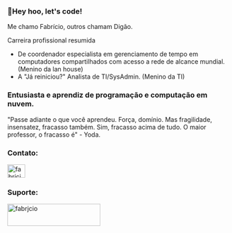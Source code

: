 ### 🎸Hey hoo, let's code!
Me chamo Fabrício, outros chamam Digão.

Carreira profissional resumida
- De coordenador especialista em gerenciamento de tempo em computadores compartilhados com acesso a rede de alcance mundial. (Menino da lan house)
- A "Já reiniciou?" Analista de TI/SysAdmin. (Menino da TI)

### Entusiasta e aprendiz de programação e computação em nuvem.


"Passe adiante o que você aprendeu. Força, domínio. Mas fragilidade, insensatez, fracasso também. Sim, fracasso acima de tudo. O maior professor, o fracasso é" - Yoda.


<h3 align="left">Contato:</h3>
<p align="left">
<a href="https://discord.gg/fabricio.sousa#3979" target="blank"><img align="center" src="https://raw.githubusercontent.com/rahuldkjain/github-profile-readme-generator/master/src/images/icons/Social/discord.svg" alt="fabricio.sousa#3979" height="30" width="40" /></a>
</p>

<h3 align="left">Suporte:</h3>
<p><a href="https://www.buymeacoffee.com/fabrjcio"> <img align="left" src="https://cdn.buymeacoffee.com/buttons/v2/default-yellow.png" height="50" width="210" alt="fabrjcio" /></a></p><br><br>
